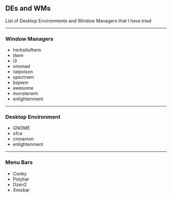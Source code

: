 ## DEs and WMs

List of Desktop Environments and Window Managers that I have tried

---

### Window Managers

* herbstluftwm
* dwm
* i3
* xmonad
* ratpoison
* spectrwm
* bspwm
* awesome
* monsterwm
* enlightenment

---

### Desktop Environment

* GNOME
* xfce
* cinnamon
* enlightenment

---

### Menu Bars

* Conky
* Polybar
* Dzen2
* Xmobar
